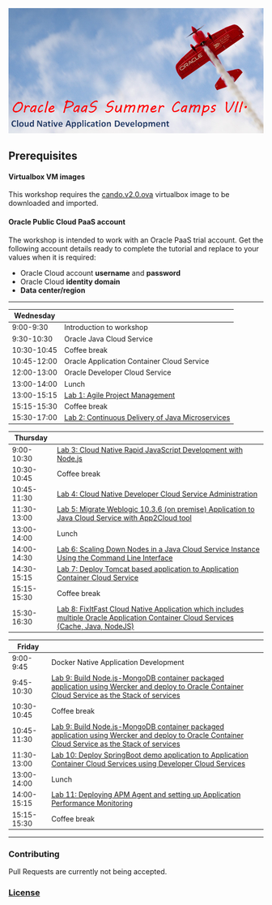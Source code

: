 ![](common/paas.summer.camp.png)

## Prerequisites

#### Virtualbox VM images

This workshop requires the [cando.v2.0.ova](https://drive.google.com/open?id=0B0MXC4qaECO6RHBWMEttdW9fOVk) virtualbox image to be downloaded and imported.

#### Oracle Public Cloud PaaS  account

The workshop is intended to work with an Oracle PaaS trial account. Get the following account details ready to complete the tutorial and replace to your values when it is required:

+ Oracle Cloud account **username** and **password**
+ Oracle Cloud **identity domain**
+ **Data center/region**

----

| **Wednesday** |  |
|-------------|--------------------------------------------------------------------------------------------------|
| 9:00-9:30 | Introduction to workshop |
| 9:30-10:30 |  Oracle Java Cloud Service |
| 10:30-10:45 | Coffee break |
| 10:45-12:00 |  Oracle Application Container Cloud Service |
| 12:00-13:00 | Oracle Developer Cloud Service |
| 13:00-14:00 | Lunch |
| 13:00-15:15 | [Lab 1: Agile Project Management](microservices/CloudNative100.md) |
| 15:15-15:30 | Coffee break |
| 15:30-17:00 | [Lab 2: Continuous Delivery of Java Microservices](microservices/CloudNative200.md) |

| **Thursday** |  |
|-------------|-------------------------------------------------------------------------------------------------------------------------------------------------------------|
| 9:00-10:30 | [Lab 3: Cloud Native Rapid JavaScript Development with Node.js](microservices/CloudNative300.md) |
| 10:30-10:45 | Coffee break |
| 10:45-11:30 | [Lab 4: Cloud Native Developer Cloud Service Administration](microservices/CloudNative400.md) |
| 11:30-13:00 | [Lab 5: Migrate Weblogic 10.3.6 (on premise) Application to Java Cloud Service with App2Cloud tool](app-2-cloud/README.md) |
| 13:00-14:00 | Lunch |
| 14:00-14:30 | [Lab 6: Scaling Down Nodes in a Java Cloud Service Instance Using the Command Line Interface](jcs-scale-down-psm/README.md) |
| 14:30-15:15 | [Lab 7: Deploy Tomcat based application to Application Container Cloud Service](accs-tomcat/README.md) |
| 15:15-15:30 | Coffee break |
| 15:30-16:30 | [Lab 8: FixItFast Cloud Native Application which includes multiple Oracle Application Container Cloud Services (Cache, Java, NodeJS)](stack/stack.cache.md) |


| **Friday** |  |
|-------------|-------------------------------------------------------------------------------------------------------------------------------------------------------------|
| 9:00-9:45 | Docker Native Application Development |
| 9:45-10:30 | [Lab 9: Build Node.js-MongoDB container packaged application using Wercker and deploy to Oracle Container Cloud Service as the Stack of services](nodejs-mongodb-stack/README.md) |
| 10:30-10:45 | Coffee break |
| 10:45-11:30 | [Lab 9: Build Node.js-MongoDB container packaged application using Wercker and deploy to Oracle Container Cloud Service as the Stack of services](nodejs-mongodb-stack/README.md) |
| 11:30-13:00 | [Lab 10: Deploy SpringBoot demo application to Application Container Cloud Services using Developer Cloud Services](springboot-sample/README.md) |
| 13:00-14:00 | Lunch |
| 14:00-15:15 | [Lab 11: Deploying APM Agent and setting up Application Performance Monitoring](apm/README.md) |
| 15:15-15:30 | Coffee break |

---

### Contributing

Pull Requests are currently not being accepted. 

### [License](LICENSE.md)
